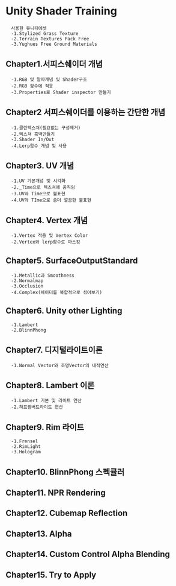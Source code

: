 # Unity Shader Training
      사용한 유니티에셋
      -1.Stylized Grass Texture
      -2.Terrain Textures Pack Free
      -3.Yughues Free Ground Materials
## Chapter1.서피스쉐이더 개념
      -1.RGB 및 알파개념 및 Shader구조 
      -2.RGB 함수에 적응
      -3.Properties로 Shader inspector 만들기
## Chapter2 서피스쉐이더를 이용하는 간단한 개념
      -1.클린텍스쳐(필요없는 구성제거)
      -2.텍스쳐 흑백만들기
      -3.Shader In/Out
      -4.Lerp함수 개념 및 사용
## Chapter3. UV 개념
      -1.UV 기본개념 및 시각화
      -2._Time으로 텍츠쳐에 움직임
      -3.UV와 Time으로 불표현
      -4.UV와 TIme으로 좀더 깔끔한 불표현
## Chapter4. Vertex 개념
      -1.Vertex 적용 및 Vertex Color
      -2.Vertex와 lerp함수로 마스킹 
## Chapter5. SurfaceOutputStandard 
      -1.Metallic과 Smoothness
      -2.Normalmap
      -3.Occlusion
      -4.Complex(쉐이더를 복합적으로 섞어보기)
## Chapter6. Unity other Lighting
      -1.Lambert
      -2.BlinnPhong
## Chapter7. 디지털라이트이론
      -1.Normal Vector와 조명Vector의 내적연산
## Chapter8. Lambert 이론
      -1.Lambert 기본 및 라이트 연산 
      -2.하프램버트라이트 연산
## Chapter9. Rim 라이트
      -1.Frensel
      -2.RimLight
      -3.Hologram
## Chapter10. BlinnPhong 스펙큘러
## Chapter11. NPR Rendering
## Chapter12. Cubemap Reflection
## Chapter13. Alpha
## Chapter14. Custom Control Alpha Blending
## Chapter15. Try to Apply
